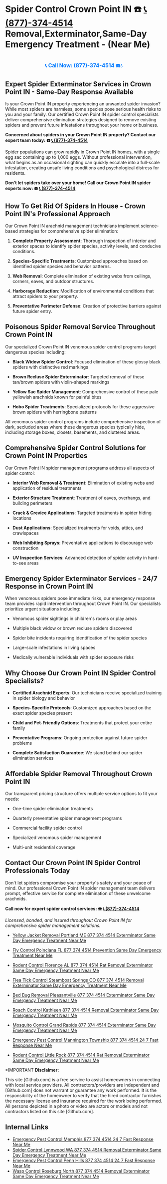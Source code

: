 # Spider Control Crown Point IN ☎️ [📞 (877)-374-4514](https://pest-control-4514.netlify.app) Removal,Exterminator,Same-Day Emergency Treatment - (Near Me)
# 

<p align="center" style="font-size: 1.2em; font-weight: bold; margin: 20px 0;">
  <a href="https://pest-control-4514.netlify.app" target="_blank" style="color: #007BFF; text-decoration: none;">📞 Call Now: (877)-374-4514 ☎️💧</a>
</p>

## Expert Spider Exterminator Services in Crown Point IN - Same-Day Response Available

Is your Crown Point IN property experiencing an unwanted spider invasion? While most spiders are harmless, some species pose serious health risks to you and your family. Our certified Crown Point IN spider control specialists deliver comprehensive elimination strategies designed to remove existing spiders and prevent future infestations throughout your home or business.

**Concerned about spiders in your Crown Point IN property? Contact our expert team today: ☎️ [📞 (877)-374-4514](https://pest-control-4514.netlify.app)**

Spider populations can grow rapidly in Crown Point IN homes, with a single egg sac containing up to 1,000 eggs. Without professional intervention, what begins as an occasional sighting can quickly escalate into a full-scale infestation, creating unsafe living conditions and psychological distress for residents.

**Don't let spiders take over your home! Call our Crown Point IN spider experts now: ☎️ [📞 (877)-374-4514](https://pest-control-4514.netlify.app)**

## How To Get Rid Of Spiders In House - Crown Point IN's Professional Approach

Our Crown Point IN arachnid management technicians implement science-based strategies for comprehensive spider elimination:

1. **Complete Property Assessment**: Thorough inspection of interior and exterior spaces to identify spider species, activity levels, and conducive conditions.

2. **Species-Specific Treatments**: Customized approaches based on identified spider species and behavior patterns.

3. **Web Removal**: Complete elimination of existing webs from ceilings, corners, eaves, and outdoor structures.

4. **Harborage Reduction**: Modification of environmental conditions that attract spiders to your property.

5. **Preventative Perimeter Defense**: Creation of protective barriers against future spider entry.

## Poisonous Spider Removal Service Throughout Crown Point IN

Our specialized Crown Point IN venomous spider control programs target dangerous species including:

- **Black Widow Spider Control**: Focused elimination of these glossy black spiders with distinctive red markings

- **Brown Recluse Spider Exterminator**: Targeted removal of these tan/brown spiders with violin-shaped markings

- **Yellow Sac Spider Management**: Comprehensive control of these pale yellowish arachnids known for painful bites

- **Hobo Spider Treatments**: Specialized protocols for these aggressive brown spiders with herringbone patterns

All venomous spider control programs include comprehensive inspection of dark, secluded areas where these dangerous species typically hide, including storage boxes, closets, basements, and cluttered areas.

## Comprehensive Spider Control Solutions for Crown Point IN Properties

Our Crown Point IN spider management programs address all aspects of spider control:

- **Interior Web Removal & Treatment**: Elimination of existing webs and application of residual treatments

- **Exterior Structure Treatment**: Treatment of eaves, overhangs, and building perimeters

- **Crack & Crevice Applications**: Targeted treatments in spider hiding locations

- **Dust Applications**: Specialized treatments for voids, attics, and crawlspaces

- **Web Inhibiting Sprays**: Preventative applications to discourage web construction

- **UV Inspection Services**: Advanced detection of spider activity in hard-to-see areas

## Emergency Spider Exterminator Services - 24/7 Response in Crown Point IN

When venomous spiders pose immediate risks, our emergency response team provides rapid intervention throughout Crown Point IN. Our specialists prioritize urgent situations including:

- Venomous spider sightings in children's rooms or play areas

- Multiple black widow or brown recluse spiders discovered

- Spider bite incidents requiring identification of the spider species

- Large-scale infestations in living spaces

- Medically vulnerable individuals with spider exposure risks

## Why Choose Our Crown Point IN Spider Control Specialists?

- **Certified Arachnid Experts**: Our technicians receive specialized training in spider biology and behavior

- **Species-Specific Protocols**: Customized approaches based on the exact spider species present

- **Child and Pet-Friendly Options**: Treatments that protect your entire family

- **Preventative Programs**: Ongoing protection against future spider problems

- **Complete Satisfaction Guarantee**: We stand behind our spider elimination services

## Affordable Spider Removal Throughout Crown Point IN

Our transparent pricing structure offers multiple service options to fit your needs:

- One-time spider elimination treatments

- Quarterly preventative spider management programs

- Commercial facility spider control

- Specialized venomous spider management

- Multi-unit residential coverage

## Contact Our Crown Point IN Spider Control Professionals Today

Don't let spiders compromise your property's safety and your peace of mind. Our professional Crown Point IN spider management team delivers prompt, effective service for complete elimination of these unwelcome arachnids.

**Call now for expert spider control services: ☎️ [📞 (877)-374-4514](https://pest-control-4514.netlify.app)**

*Licensed, bonded, and insured throughout Crown Point IN for comprehensive spider management solutions.*


- [Yellow Jacket Removal Portland ME 877 374 4514 Exterminator Same Day Emergency Treatment Near Me](https://github.com/allyoucaneatsushiin/plumbing-texas/blob/main/Yellow-Jacket-Removal-Portland-ME-877-374-4514-Exterminator-Same-Day-Emergency-Treatment-Near-Me.md)
- [Fly Control Poinciana FL 877 374 4514 Prevention Same Day Emergency Treatment Near Me](https://github.com/allyoucaneatsushiin/plumbing-texas/blob/main/Fly-Control-Poinciana-FL-877-374-4514-Prevention-Same-Day-Emergency-Treatment-Near-Me.md)
- [Rodent Control Florence AL 877 374 4514 Rat Removal Exterminator Same Day Emergency Treatment Near Me](https://github.com/allyoucaneatsushiin/plumbing-texas/blob/main/Rodent-Control-Florence-AL-877-374-4514-Rat-Removal-Exterminator-Same-Day-Emergency-Treatment-Near-Me.md)


- [Flea Tick Control Steamboat Springs CO 877 374 4514 Removal Exterminator Same Day Emergency Treatment Near Me](https://github.com/allyoucaneatsushiin/plumbing-texas/blob/main/Flea-Tick-Control-Steamboat-Springs-CO-877-374-4514-Removal-Exterminator-Same-Day-Emergency-Treatment-Near-Me.md)
- [Bed Bug Removal Pleasantville 877 374 4514 Exterminator Same Day Emergency Treatment Near Me](https://github.com/allyoucaneatsushiin/plumbing-texas/blob/main/Bed-Bug-Removal-Pleasantville-877-374-4514-Exterminator-Same-Day-Emergency-Treatment-Near-Me.md)
- [Roach Control Kathleen 877 374 4514 Removal Exterminator Same Day Emergency Treatment Near Me](https://github.com/allyoucaneatsushiin/plumbing-texas/blob/main/Roach-Control-Kathleen-877-374-4514-Removal-Exterminator-Same-Day-Emergency-Treatment-Near-Me.md)


- [Mosquito Control Grand Rapids 877 374 4514 Exterminator Same Day Emergency Treatment Near Me](https://github.com/allyoucaneatsushiin/plumbing-texas/blob/main/Mosquito-Control-Grand-Rapids-877-374-4514-Exterminator-Same-Day-Emergency-Treatment-Near-Me.md)
- [Emergency Pest Control Mannington Township 877 374 4514 24 7 Fast Response Near Me](https://github.com/allyoucaneatsushiin/plumbing-texas/blob/main/Emergency-Pest-Control-Mannington-Township-877-374-4514-24-7-Fast-Response-Near-Me.md)
- [Rodent Control Little Rock 877 374 4514 Rat Removal Exterminator Same Day Emergency Treatment Near Me](https://github.com/allyoucaneatsushiin/plumbing-texas/blob/main/Rodent-Control-Little-Rock-877-374-4514-Rat-Removal-Exterminator-Same-Day-Emergency-Treatment-Near-Me.md)


*IMPORTANT **Disclaimer:**  

This site [Github.com] is a free service to assist homeowners in connecting with local service providers. All contractors/providers are independent and [Github.com] does not warrant or guarantee any work performed. It is the responsibility of the homeowner to verify that the hired contractor furnishes the necessary license and insurance required for the work being performed. All persons depicted in a photo or video are actors or models and not contractors listed on this site [Github.com].


## Internal Links
- [Emergency Pest Control Memphis 877 374 4514 24 7 Fast Response Near Me](https://github.com/allyoucaneatsushiin/plumbing-texas/blob/main/Emergency-Pest-Control-Memphis-877-374-4514-24-7-Fast-Response-Near-Me.md)
- [Spider Control Lynnwood WA 877 374 4514 Removal Exterminator Same Day Emergency Treatment Near Me](https://github.com/allyoucaneatsushiin/plumbing-texas/blob/main/Spider-Control-Lynnwood-WA-877-374-4514-Removal-Exterminator-Same-Day-Emergency-Treatment-Near-Me.md)
- [Emergency Pest Control Penn Hills 877 374 4514 24 7 Fast Response Near Me](https://github.com/allyoucaneatsushiin/plumbing-texas/blob/main/Emergency-Pest-Control-Penn-Hills-877-374-4514-24-7-Fast-Response-Near-Me.md)
- [Wasp Control Roseburg North 877 374 4514 Removal Exterminator Same Day Emergency Treatment Near Me](https://github.com/allyoucaneatsushiin/plumbing-texas/blob/main/Wasp-Control-Roseburg-North-877-374-4514-Removal-Exterminator-Same-Day-Emergency-Treatment-Near-Me.md)
